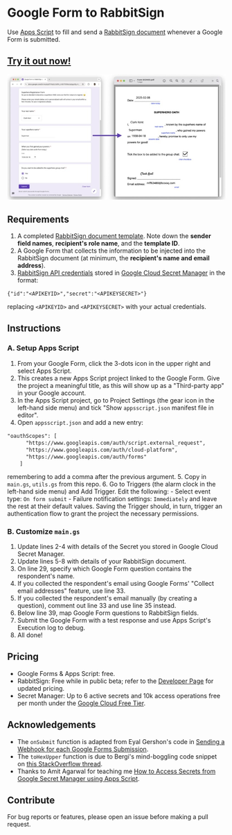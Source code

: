 # Google Form to RabbitSign

Use [Apps Script](https://developers.google.com/apps-script) to fill and send a [RabbitSign document](https://www.rabbitsign.com/faq.html#templates) whenever a Google Form is submitted.

## [Try it out now!](https://docs.google.com/forms/d/e/1FAIpQLSdRA_m0kYRXReUqKgqyRg-4TF9m3PDkR6jEJLbLIUoBw8ZLdg/viewform?usp=header)

![A side-by-side image showing a filled Google Form on the left and the generated, filled-up form on the right with matching form details.](https://raw.githubusercontent.com/scottleechua/googleform-to-rabbitsign/main/assets/header.jpeg)


## Requirements
1. A completed [RabbitSign document template](https://www.rabbitsign.com/faq.html#templates). Note down the **sender field names**, **recipient's role name**, and the **template ID**.
2. A Google Form that collects the information to be injected into the RabbitSign document (at minimum, the **recipient's name and email address**).
3. [RabbitSign API credentials](https://www.rabbitsign.com/developer.html) stored in [Google Cloud Secret Manager](https://cloud.google.com/security/products/secret-manager) in the format:

```
{"id":"<APIKEYID>","secret":"<APIKEYSECRET>"}
```
replacing `<APIKEYID>` and `<APIKEYSECRET>` with your actual credentials.

## Instructions

### A. Setup Apps Script
1. From your Google Form, click the 3-dots icon in the upper right and select Apps Script.
2. This creates a new Apps Script project linked to the Google Form. Give the project a meaningful title, as this will show up as a "Third-party app" in your Google account.
3. In the Apps Script project, go to Project Settings (the gear icon in the left-hand side menu) and tick "Show `appsscript.json` manifest file in editor".
4. Open `appsscript.json` and add a new entry:
```
"oauthScopes": [
      "https://www.googleapis.com/auth/script.external_request",
      "https://www.googleapis.com/auth/cloud-platform",
      "https://www.googleapis.com/auth/forms"
    ]
```
remembering to add a comma after the previous argument.
5. Copy in `main.gs`, `utils.gs` from this repo.
6. Go to Triggers (the alarm clock in the left-hand side menu) and Add Trigger. Edit the following:
    - Select event type: `On form submit`
    - Failure notification settings: `Immediately`
and leave the rest at their default values. Saving the Trigger should, in turn, trigger an authentication flow to grant the project the necessary permissions.

### B. Customize `main.gs`
1. Update lines 2-4 with details of the Secret you stored in Google Cloud Secret Manager.
2. Update lines 5-8 with details of your RabbitSign document.
3. On line 29, specify which Google Form question contains the respondent's name.
4. If you collected the respondent's email using Google Forms' "Collect email addresses" feature, use line 33.
5. If you collected the respondent's email manually (by creating a question), comment out line 33 and use line 35 instead.
6. Below line 39, map Google Form questions to RabbitSign fields.
7. Submit the Google Form with a test response and use Apps Script's Execution log to debug.
8. All done!

## Pricing
- Google Forms & Apps Script: free.
- RabbitSign: Free while in public beta; refer to the [Developer Page](https://www.rabbitsign.com/developer.html) for updated pricing.
- Secret Manager: Up to 6 active secrets and 10k access operations free per month under the [Google Cloud Free Tier](https://cloud.google.com/free/docs/free-cloud-features#secret-manager).

## Acknowledgements
- The `onSubmit` function is adapted from Eyal Gershon's code in [Sending a Webhook for each Google Forms Submission](https://medium.com/@eyalgershon/sending-a-webhook-for-each-google-forms-submission-a0e73f72b397).
- The `toHexUpper` function is due to Bergi's mind-boggling code snippet on [this StackOverflow thread](https://stackoverflow.com/questions/34309988/byte-array-to-hex-string-conversion-in-javascript).
- Thanks to Amit Agarwal for teaching me [How to Access Secrets from Google Secret Manager using Apps Script](https://www.labnol.org/google-secret-manager-240330).

## Contribute
For bug reports or features, please open an issue before making a pull request.
